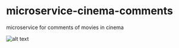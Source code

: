 # microservice-cinema-comments
microservice for comments of movies in cinema

![alt text](https://www.dropbox.com/s/p8bzdssqik2tw9m/microservice-cinema-architecture.png?dl=1 "Logo Title Text 1")
